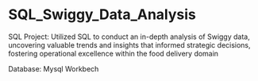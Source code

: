 # SQL_Swiggy_Data_Analysis
SQL Project: Utilized SQL to conduct an in-depth analysis of Swiggy data, uncovering valuable trends and insights that informed strategic decisions, fostering operational excellence within the food delivery domain

Database:
Mysql Workbech
